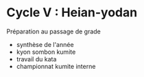 # Cycle V : Heian-yodan

Préparation au passage de grade
- synthèse de l'année
- kyon sombon kumite
- travail du kata
- championnat kumite interne